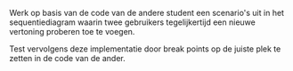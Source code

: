 Werk op basis van de code van de andere student een scenario's uit in het sequentiediagram waarin twee gebruikers tegelijkertijd een nieuwe vertoning proberen toe te voegen. 

Test vervolgens deze implementatie door break points op de juiste plek te zetten in de code van de ander.